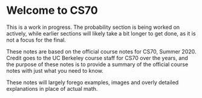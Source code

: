 # Welcome to CS70

This is a work in progress. The probability section is being worked on actively,
while earlier sections will likely take a bit longer to get done, as it is not
a focus for the final.

These notes are based on the official course notes for CS70, Summer 2020.
Credit goes to the UC Berkeley course staff for CS70 over the years, and the
purpose of these notes is to provide a summary of the official course notes with
just what you need to know.

These notes will largely forego examples, images and overly detailed
explanations in place of actual math.